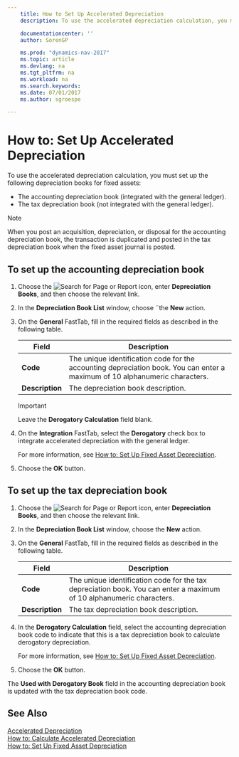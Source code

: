 ```yaml
---
    title: How to Set Up Accelerated Depreciation
    description: To use the accelerated depreciation calculation, you must set up depreciation books for fixed assets.

    documentationcenter: ''
    author: SorenGP

    ms.prod: "dynamics-nav-2017"
    ms.topic: article
    ms.devlang: na
    ms.tgt_pltfrm: na
    ms.workload: na
    ms.search.keywords:
    ms.date: 07/01/2017
    ms.author: sgroespe

---
```

# How to: Set Up Accelerated Depreciation
To use the accelerated depreciation calculation, you must set up the following depreciation books for fixed assets:  

- The accounting depreciation book (integrated with the general ledger).  
- The tax depreciation book (not integrated with the general ledger).  

> [!NOTE]  
>  When you post an acquisition, depreciation, or disposal for the accounting depreciation book, the transaction is duplicated and posted in the tax depreciation book when the fixed asset journal is posted.  

## To set up the accounting depreciation book  

1.  Choose the ![Search for Page or Report](../../media/ui-search/search_small.png "Search for Page or Report icon") icon, enter **Depreciation Books**, and then choose the relevant link.  
2.  In the **Depreciation Book List** window, choose ¨the **New** action.  
3.  On the **General** FastTab, fill in the required fields as described in the following table.  

    |Field|Description|  
    |---------------------------------|---------------------------------------|  
    |**Code**|The unique identification code for the accounting depreciation book. You can enter a maximum of 10 alphanumeric characters.|  
    |**Description**|The depreciation book description.|  

    > [!IMPORTANT]  
    >  Leave the **Derogatory Calculation** field blank.  

4.  On the **Integration** FastTab, select the **Derogatory** check box to integrate accelerated depreciation with the general ledger.  

    For more information, see [How to: Set Up Fixed Asset Depreciation](../../fa-how-setup-depreciation.md).  

5.  Choose the **OK** button.  

## To set up the tax depreciation book  

1.  Choose the ![Search for Page or Report](../../media/ui-search/search_small.png "Search for Page or Report icon") icon, enter **Depreciation Books**, and then choose the relevant link.  
2.  In the **Depreciation Book List** window, choose the **New** action.  
3.  On the **General** FastTab, fill in the required fields as described in the following table.  

    |Field|Description|  
    |---------------------------------|---------------------------------------|  
    |**Code**|The unique identification code for the tax depreciation book. You can enter a maximum of 10 alphanumeric characters.|  
    |**Description**|The tax depreciation book description.|  

4.  In the **Derogatory Calculation** field, select the accounting depreciation book code to indicate that this is a tax depreciation book to calculate derogatory depreciation.  

    For more information, see [How to: Set Up Fixed Asset Depreciation](../../fa-how-setup-depreciation.md).  

5.  Choose the **OK** button.  

The **Used with Derogatory Book** field in the accounting depreciation book is updated with the tax depreciation book code.  

## See Also  
 [Accelerated Depreciation](accelerated-depreciation.md)   
 [How to: Calculate Accelerated Depreciation](how-to-calculate-accelerated-depreciation.md)   
[How to: Set Up Fixed Asset Depreciation](../../fa-how-setup-depreciation.md)
